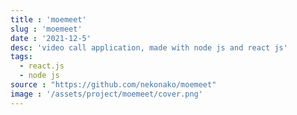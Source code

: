 ```yaml
---
title : 'moemeet'
slug : 'moemeet'
date : '2021-12-5'
desc: 'video call application, made with node js and react js'
tags:
  - react.js
  - node js
source : "https://github.com/nekonako/moemeet"
image : '/assets/project/moemeet/cover.png'
---
```

